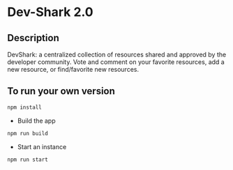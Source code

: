 # Dev-Shark 2.0

## Description
DevShark: a centralized collection of resources shared and approved by the developer community. Vote and comment on your favorite resources, add a new resource, or find/favorite new resources.

## To run your own version

```bash
npm install
```
- Build the app
```bash
npm run build
```
- Start an instance
```bash
npm run start
```
